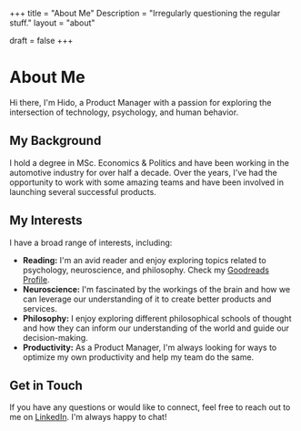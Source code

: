 +++
title = "About Me"
Description = "Irregularly questioning the regular stuff."
layout = "about"

draft = false
+++


# About Me

Hi there, I'm Hido, a Product Manager with a passion for exploring the intersection of technology, psychology, and human behavior. 

## My Background

I hold a degree in MSc. Economics & Politics and have been working in the automotive industry for over half a decade. Over the years, I've had the opportunity to work with some amazing teams and have been involved in launching several successful products. 

## My Interests

I have a broad range of interests, including:

- **Reading:** I'm an avid reader and enjoy exploring topics related to psychology, neuroscience, and philosophy. Check my [Goodreads Profile](https://www.goodreads.com/hheydaroff).
- **Neuroscience:** I'm fascinated by the workings of the brain and how we can leverage our understanding of it to create better products and services.
- **Philosophy:** I enjoy exploring different philosophical schools of thought and how they can inform our understanding of the world and guide our decision-making.
- **Productivity:** As a Product Manager, I'm always looking for ways to optimize my own productivity and help my team do the same.

## Get in Touch

If you have any questions or would like to connect, feel free to reach out to me on [LinkedIn](https://www.linkedin.com/in/heyhido). I'm always happy to chat!
